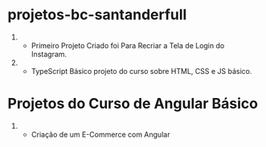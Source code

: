 # projetos-bc-santanderfull

1)  - Primeiro Projeto Criado foi Para Recriar a Tela de Login do Instagram.
2)  - TypeScript Básico projeto do curso sobre HTML, CSS e JS básico.

# Projetos do Curso de Angular Básico

1) - Criação de um E-Commerce com Angular
